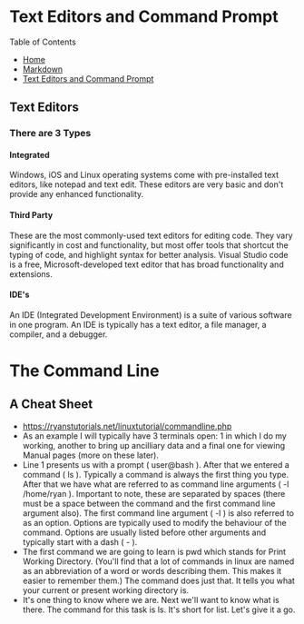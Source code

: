 # Text Editors and Command Prompt

Table of Contents
* [Home](https://nickmagruder.github.io/reading-notes/)
* [Markdown](markdown.md)
* [Text Editors and Command Prompt](text_editors.md)

## Text Editors
### There are 3 Types

#### Integrated
Windows, iOS and Linux operating systems come with pre-installed text editors, like notepad and text edit. These editors are very basic and don't provide any enhanced functionality.

#### Third Party
These are the most commonly-used text editors for editing code. They vary significantly in cost and functionality, but most offer tools that shortcut the typing of code, and highlight syntax for better analysis. Visual Studio code is a free, Microsoft-developed text editor that has broad functionality and extensions.

#### IDE's
An IDE (Integrated Development Environment) is a suite of various software in one program. An IDE is typically has a text editor, a file
manager, a compiler, and a debugger.


# The Command Line
## A Cheat Sheet

* https://ryanstutorials.net/linuxtutorial/commandline.php
* As an example I will typically have 3 terminals open: 1 in which I do my working, another to bring up ancilliary data and a final one for viewing Manual pages (more on these later).
* Line 1 presents us with a prompt ( user@bash ). After that we entered a command ( ls ). Typically a command is always the first thing you type. After that we have what are referred to as command line arguments ( -l /home/ryan ). Important to note, these are separated by spaces (there must be a space between the command and the first command line argument also). The first command line argument ( -l ) is also referred to as an option. Options are typically used to modify the behaviour of the command. Options are usually listed before other arguments and typically start with a dash ( - ).
* The first command we are going to learn is pwd which stands for Print Working Directory. (You'll find that a lot of commands in linux are named as an abbreviation of a word or words describing them. This makes it easier to remember them.) The command does just that. It tells you what your current or present working directory is.
* It's one thing to know where we are. Next we'll want to know what is there. The command for this task is ls. It's short for list. Let's give it a go.
